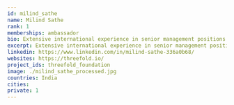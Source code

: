 ```yaml
---
id: milind_sathe
name: Milind Sathe
rank: 1
memberships: ambassador
bio: Extensive international experience in senior management positions with The Coca-Cola Company in managing operations in diverse emerging markets across continents. Proven track record in building organizational culture, multi-national leadership teams, coaching, mentoring and change management. Passionate about traveling, making friends, experiencing new cultures and cuisines. Ambassador fell in love with Threefold I believe ThreeFold Foundation’s idea holds great promise to empower local communities, develop much needed skills to face the challenges of the impending fourth industrial revolution and make businesses more competitive by making available low cost affordable digital resources.
excerpt: Extensive international experience in senior management positions with The Coca-Cola Company.
linkedin: https://www.linkedin.com/in/milind-sathe-336a0b68/
websites: https://threefold.io/
project_ids: threefold_foundation
image: ./milind_sathe_processed.jpg
countries: India
cities:
private: 1
---
```

